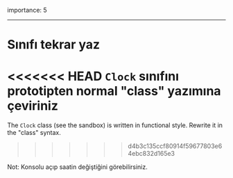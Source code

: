 importance: 5

---

# Sınıfı tekrar yaz

<<<<<<< HEAD
`Clock` sınıfını prototipten normal "class" yazımına çeviriniz
=======
The `Clock` class (see the sandbox) is written in functional style. Rewrite it in the "class" syntax.
>>>>>>> d4b3c135ccf80914f59677803e64ebc832d165e3

Not: Konsolu açıp saatin değiştiğini görebilirsiniz.
